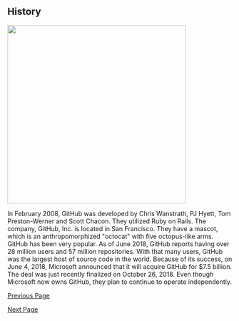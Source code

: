 ## History

<img src="https://www.geekalerts.com/u/Star-Wars-Stormtrooper-Demotivational-Regrets-Poster.jpg" width = "400">

In February 2008, GitHub was developed by Chris Wanstrath, PJ Hyett, Tom Preston-Werner and Scott 
Chacon. They utilized Ruby on Rails. The company, GitHub, Inc. is located in San Francisco.  They have a 
mascot, which is an anthropomorphized "octocat" with five octopus-like arms.
GitHub has been very popular.  As of June 2018, GitHub reports having over 28 million users and 57 
million repositories.  With that many users, GitHub was the largest host of source code in the world.
Because of its success, on June 4, 2018, Microsoft announced that it will acquire GitHub for $7.5 billion. 
The deal was just recently finalized on October 26, 2018. Even though Microsoft now owns GitHub, they 
plan to continue to operate independently.


[Previous Page](https://github.com/NoahGrant17/DigitalConceptTutorial/blob/master/Page2:TheWhatofGitHub.md)

[Next Page](https://github.com/NoahGrant17/DigitalConceptTutorial/blob/master/Page4:TheWhyofGitHub.md)
